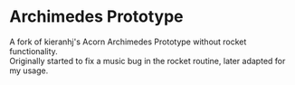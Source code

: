 # Archimedes Prototype
A fork of kieranhj's Acorn Archimedes Prototype without rocket functionality.  
Originally started to fix a music bug in the rocket routine, later adapted for my usage.
